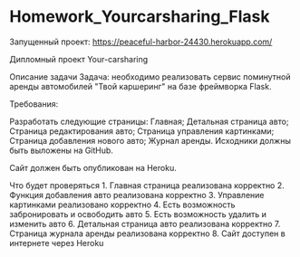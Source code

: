 # Homework_Yourcarsharing_Flask

Запущенный проект: https://peaceful-harbor-24430.herokuapp.com/

Дипломный проект Your-carsharing
 
Описание задачи
Задача: необходимо реализовать сервис поминутной аренды автомобилей "Твой каршеринг" на базе фреймворка Flask.

Требования:

Разработать следующие страницы:
Главная;
Детальная страница авто;
Страница редактирования авто;
Страница управления картинками;
Страница добавления нового авто;
Журнал аренды.
Исходники должны быть выложены на GitHub.

Сайт должен быть опубликован на Heroku.

Что будет проверяться
1.
Главная страница реализована корректно
2.
Функция добавления авто реализована корректно
3.
Управление картинками реализовано корректно
4.
Есть возможность забронировать и освободить авто
5.
Есть возможность удалить и изменить авто
6.
Детальная страница авто реализована корректно
7.
Страница журнала аренды реализована корректно
8.
Сайт доступен в интернете через Heroku 
